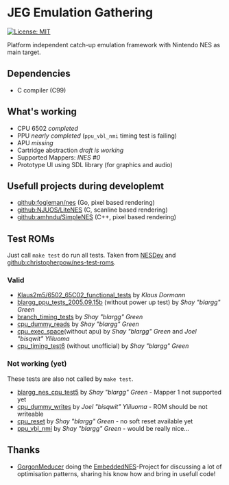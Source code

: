 # JEG Emulation Gathering
[![License: MIT](https://img.shields.io/badge/License-MIT-yellow.svg)](https://opensource.org/licenses/MIT)

Platform independent catch-up emulation framework with Nintendo NES as main target.

## Dependencies
* C compiler (C99)

## What's working
* CPU 6502 *completed*
* PPU *nearly completed* (`ppu_vbl_nmi` timing test is failing)
* APU *missing*
* Cartridge abstraction *draft is working*
* Supported Mappers: *INES #0*
* Prototype UI using SDL library (for graphics and audio)

## Usefull projects during developlemt
* [github:fogleman/nes](https://github.com/fogleman/nes) (Go, pixel based rendering)
* [github:NJUOS/LiteNES](https://github.com/NJUOS/LiteNES) (C, scanline based rendering)
* [github:amhndu/SimpleNES](https://github.com/amhndu/SimpleNES) (C++, pixel based rendering)

## Test ROMs
Just call `make test` do run all tests. Taken from [NESDev](https://wiki.nesdev.com/w/index.php/Emulator_tests) and [github:christopherpow/nes-test-roms](https://github.com/christopherpow/nes-test-roms).

### Valid
* [Klaus2m5/6502_65C02_functional_tests](https://github.com/Klaus2m5/6502_65C02_functional_tests) by *Klaus Dormann*
* [blargg_ppu_tests_2005.09.15b](https://github.com/christopherpow/nes-test-roms/tree/master/blargg_ppu_tests_2005.09.15b) (without power up test) by *Shay "blargg" Green*
* [branch_timing_tests](https://github.com/christopherpow/nes-test-roms/tree/master/branch_timing_tests) by *Shay "blargg" Green*
* [cpu_dummy_reads](https://github.com/christopherpow/nes-test-roms/tree/master/cpu_dummy_reads) by *Shay "blargg" Green*
* [cpu_exec_space](https://github.com/christopherpow/nes-test-roms/tree/master/cpu_exec_space)(without apu) by *Shay "blargg" Green* and *Joel "bisqwit" Yliluoma*
* [cpu_timing_test6](https://github.com/christopherpow/nes-test-roms/tree/master/cpu_timing_test6) (without unofficial) by *Shay "blargg" Green*

### Not working (yet)
These tests are also not called by `make test`.

* [blargg_nes_cpu_test5](https://github.com/christopherpow/nes-test-roms/tree/master/blargg_nes_cpu_test5) by *Shay "blargg" Green* - Mapper 1 not supported yet
* [cpu_dummy_writes](http://bisqwit.iki.fi/src/nes_tests/cpu_dummy_writes.zip) by *Joel "bisqwit" Yliluoma* - ROM should be not writeable
* [cpu_reset](https://github.com/christopherpow/nes-test-roms/tree/master/cpu_reset) by *Shay "blargg" Green* - no soft reset available yet
* [ppu_vbl_nmi](https://github.com/christopherpow/nes-test-roms/tree/master/ppu_vbl_nmi) by *Shay "blargg" Green* - would be really nice...

## Thanks
* [GorgonMeducer](https://github.com/GorgonMeducer) doing the [EmbeddedNES](https://github.com/GorgonMeducer/EmbeddedNES)-Project for discussing a lot of optimisation patterns, sharing his know how and bring in usefull code!
